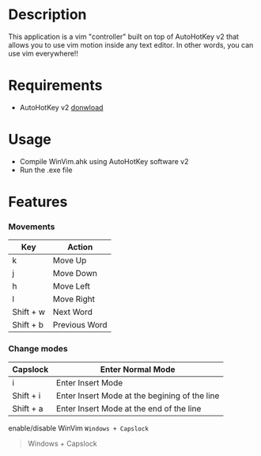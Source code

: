 # Description
This application is a vim "controller" built on top of AutoHotKey v2 that allows you to use vim motion inside any text editor. In other words, you can use vim everywhere!!

# Requirements 
- AutoHotKey v2 [donwload](https://www.autohotkey.com/) 

# Usage 
- Compile WinVim.ahk using AutoHotKey software v2
- Run the .exe file

# Features 
### Movements 
| Key | Action |
| ------------- | -------------- |
| k | Move Up |
| j | Move Down |
| h | Move Left |
| l | Move Right |
| Shift + w | Next Word|
| Shift + b | Previous Word|

### Change modes
| Capslock | Enter Normal Mode |
| ------------- | -------------- |
| i | Enter Insert Mode |
| Shift + i | Enter Insert Mode at the begining of the line |
| Shift + a | Enter Insert Mode at the end of the line |

enable/disable WinVim
`Windows + Capslock`
> Windows + Capslock
